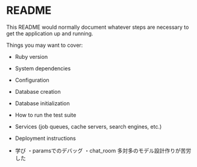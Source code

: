 # README

This README would normally document whatever steps are necessary to get the
application up and running.

Things you may want to cover:

* Ruby version

* System dependencies

* Configuration

* Database creation

* Database initialization

* How to run the test suite

* Services (job queues, cache servers, search engines, etc.)

* Deployment instructions

* 学び
・paramsでのデバッグ
・chat_room 多対多のモデル設計作りが苦労した

